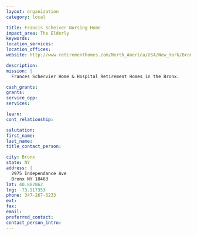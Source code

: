 ```yaml
---
layout: organization
category: local

title: Francis Scheiver Nursing Home
impact_area: The Elderly
keywords: 
location_services: 
location_offices: 
website: http://www.retirementhomes.com/North_America/USA/New_York/Bronx/Retirement_Homes/Independent_living/Frances_Schervier_Home_&_Hospital.htm

description: 
mission: |
  Frances Schervier Home & Hospital Retirement Homes in the Bronx.

cash_grants: 
grants: 
service_opp: 
services: 

learn: 
cont_relationship: 

salutation: 
first_name: 
last_name: 
title_contact_person: 

city: Bronx
state: NY
address: |
  2975 Independance Ave  
  Bronx NY 10463
lat: 40.882862
lng: -73.917353
phone: 347-267-6233
ext: 
fax: 
email: 
preferred_contact: 
contact_person_intro: 
---
```

